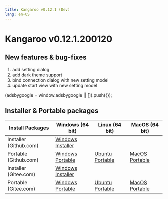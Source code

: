 ```yaml
---
title: Kangaroo v0.12.1 (Dev)
lang: en-US
---
```


# Kangaroo v0.12.1.200120

## New features & bug-fixes
1. add setting dialog
2. add dark theme support
3. bind connection dialog with new setting model
4. update start view with new setting model

<div>
    <script2 type="text/javascript" async="true" src="https://pagead2.googlesyndication.com/pagead/js/adsbygoogle.js" />
    <ins class="adsbygoogle"
        style="display:block; text-align:center;"
        data-ad-layout="in-article"
        data-ad-format="fluid"
        data-ad-client="ca-pub-3975819313740938"
        data-ad-slot="6760827895"></ins>
    <script2 type="text/javascript">
        (adsbygoogle = window.adsbygoogle || []).push({});
    </script2>
</div>


## Installer & Portable packages <Badge text="link expired" type="warning"/>

| Install Packages              | Windows (64 bit)  | Linux (64 bit)    | MacOS (64 bit)    |
|-------------------------------|-------------------|-------------------|-------------------|
| Installer (Github.com) | [Windows Installer](https://github.com/dbkangaroo/kangaroo/releases/download/v0.12.1.200120/Kangaroo_0.12.1.200120_win64.exe) | | |
| Portable (Github.com)  | [Windows Portable](https://github.com/dbkangaroo/kangaroo/releases/download/v0.12.1.200120/Kangaroo_0.12.1.200120_win64.7z) | [Ubuntu Portable](https://github.com/dbkangaroo/kangaroo/releases/download/v0.12.1.200120/Kangaroo_0.12.1.200120_ubuntu.zip) | [MacOS Portable](https://github.com/dbkangaroo/kangaroo/releases/download/v0.12.1.200120/Kangaroo_0.12.1.200120_macos.zip) |
| Installer (Gitee.com) | [Windows Installer](https://gitee.com/dbkangaroo/kangaroo/attach_files/328533/download) | | |
| Portable (Gitee.com)  | [Windows Portable](https://gitee.com/dbkangaroo/kangaroo/attach_files/328534/download) | [Ubuntu Portable](https://gitee.com/dbkangaroo/kangaroo/attach_files/328536/download) | [MacOS Portable](https://gitee.com/dbkangaroo/kangaroo/attach_files/328535/download) |